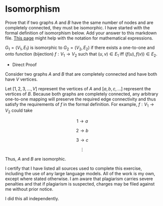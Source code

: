 # Isomorphism

Prove that if two graphs $A$ and $B$ have the same number of nodes and are
completely connected, they must be isomorphic. I have started with the formal
definition of isomorphism below. Add your answer to this markdown file. [This
page](https://docs.github.com/en/get-started/writing-on-github/working-with-advanced-formatting/writing-mathematical-expressions)
might help with the notation for mathematical expressions.

$G_1=(V_1 , E_1)$ is isomorphic to $G_2 = (V_2, E_2)$ if there exists a
one-to-one and onto function (bijection) $f: V_1 \rightarrow V_2$ such that $(u,v)
\in E_1$ iff $(f(u),f(v)) \in E_2$.

- Direct Proof

Consider two graphs $A$ and $B$ that are completely connected and have both have $V$ vertices. 

Let $[ 1, 2, 3, \dots, V ]$ represent the vertices of $A$ and $[ a, b, c, \dots ]$ represent the vertices of $B$. Because both graphs are completely connected, any arbitrary one-to-one mapping will preserve the required edge connectivity and thus satisfy the requirements of $f$ in the formal definition. For example, $f: V_1 \rightarrow V_2$ could take 

$$
1 \to a 
$$

$$
2 \to b 
$$

$$
3 \to c 
$$

$$
\vdots
$$

Thus, $A$ and $B$ are isomorphic. 

I certify that I have listed all sources used to complete this exercise, including the use of any large language models. All of the work is my own, except where stated otherwise. I am aware that plagiarism carries severe penalties and that if plagiarism is suspected, charges may be filed against me without prior notice. 

I did this all independently. 
